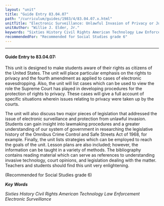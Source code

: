 ```yaml
---
layout: "unit"
title: "Guide Entry 83.04.07"
path: "/curriculum/guides/1983/4/83.04.07.x.html"
unitTitle: "Electronic Surveillance: Unlawful Invasion of Privacy or Justifiable Law Enforcement"
unitAuthor: "Willie J. Elder, Jr."
keywords: "Sixties History Civil Rights American Technology Law Enforcement Electronic Surveillance"
recommendedFor: "Recommended for Social Studies grade 6"
---
```

<body>
<hr/>
<h4>
Guide Entry to 83.04.07:
</h4>
This unit is designed to make students aware of their rights as citizens of the United States.  The unit will place particular emphasis on the rights to privacy and the fourth amendment as applied to cases of electronic eavesdropping.  Also, the unit will list cases which can be used to view the role the Supreme Court has played in developing procedures for the protection of rights to privacy.  These cases will give a full account of specific situations wherein issues relating to privacy were taken up by the courts.
<p>
The unit will also discuss two major pieces of legislation that addressed the issue of electronic surveillance and protection from unlawful invasion.  Students can gain insight into lawmaking procedures and a greater understanding of our system of government in researching the legislative history of the Omnibus Crime Control and Safe Streets Act of 1968, for example.  Finally, the unit lists strategies which can be employed to reach the goals of the unit. Lesson plans are also included; however, the information can be taught in a variety of methods.  The bibliography contains reading material which can serve as references to understanding invasive technology, court opinions, and legislation dealing with the matter.  Teachers and students should find this unit very enlightening.
</p>
<p>
(Recommended for Social Studies grade 6)
</p>
<p>
<b>
<i>
Key Words
</i>
</b>
<br/>
</p>
<p>
<i>
Sixties History Civil Rights American Technology Law Enforcement Electronic Surveillance
</i>
</p>
</body>